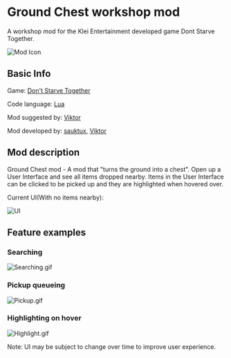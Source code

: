 # Ground Chest workshop mod
 A workshop mod for the Klei Entertainment developed game Dont Starve Together.

![Mod Icon](https://user-images.githubusercontent.com/64164791/121521119-59c5aa00-c9fc-11eb-9249-b90fa2c68d6e.jpg)

## Basic Info

Game: [Don't Starve Together](https://store.steampowered.com/app/322330/Dont_Starve_Together/)

Code language: [Lua](http://www.lua.org/about.html)

Mod suggested by: [Viktor](https://steamcommunity.com/profiles/76561198053787151/)

Mod developed by: [sauktux](https://steamcommunity.com/profiles/76561198202913736/), [Viktor](https://steamcommunity.com/profiles/76561198053787151/)

## Mod description
Ground Chest mod - A mod that "turns the ground into a chest". Open up a User Interface and see all items dropped nearby. Items in the User Interface can be clicked to be picked up and they are highlighted when hovered over. 

Current UI(With no items nearby):

![UI](https://user-images.githubusercontent.com/64164791/114263551-db925a80-99ee-11eb-9bc1-3190660024bd.png)

## Feature examples
### Searching

![Searching.gif](https://user-images.githubusercontent.com/64164791/121521259-84affe00-c9fc-11eb-9e24-236e112985ec.gif)


### Pickup queueing

![Pickup.gif](https://user-images.githubusercontent.com/64164791/121521302-94c7dd80-c9fc-11eb-9ea4-81f49b696012.gif)


### Highlighting on hover

![Highlight.gif](https://user-images.githubusercontent.com/64164791/121521403-b1fcac00-c9fc-11eb-8cb9-38848f0ce3e6.gif)


Note: UI may be subject to change over time to improve user experience.
